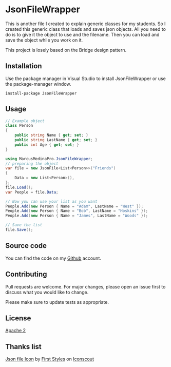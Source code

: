 # JsonFileWrapper

This is another file I created to explain generic classes for my students. So I created this generic class that loads and saves json objects. All you need to do is to give it the object to use and the filename. Then you can load and save the object while you work on it.

This project is losely based on the Bridge design pattern.

## Installation

Use the package manager in Visual Studio to install JsonFileWrapper or use the package-manager window.
```
install-package JsonFileWrapper
```

## Usage

```cs
// Example object
class Person
{
    public string Name { get; set; }
    public string LastName { get; set; }
    public int Age { get; set; }
}
```

```cs
using MarcusMedinaPro.JsonFileWrapper;
// preparing the object
var file = new JsonFile<List<Person>>("Friends")
{
    Data = new List<Person>(),
};
file.Load();
var People = file.Data;

// Now you can use your list as you want
People.Add(new Person { Name = "Adam", LastName = "West" });
People.Add(new Person { Name = "Bob", LastName = "Hoskins" });
People.Add(new Person { Name = "James", LastName = "Woods" });

// Save the list
file.Save();
```
## Source code
You can find the code on my [Github](https://github.com/MarcusMedinaPro/JsonFileWrapper) account.

## Contributing
Pull requests are welcome. For major changes, please open an issue first to discuss what you would like to change.

Please make sure to update tests as appropriate.

## License
[Apache 2](https://tldrlegal.com/license/apache-license-2.0-%28apache-2.0%29)

## Thanks list
[Json file Icon](https://iconscout.com/icons/json-file) by [First Styles](https://iconscout.com/contributors/first-styles) on [Iconscout](https://iconscout.com)
